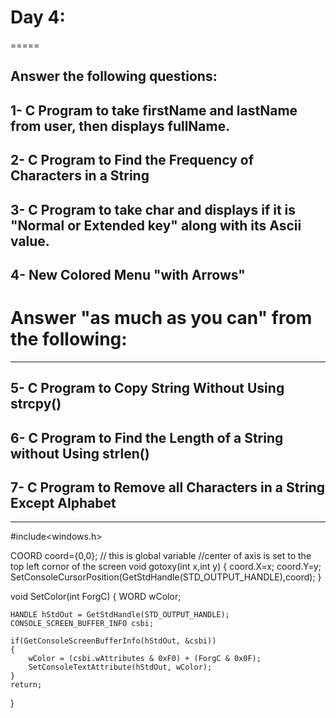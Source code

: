 # Day 4:
=====

Answer the following questions:
--------------------------------

## 1- C Program to take firstName and lastName from user, then displays fullName.

## 2- C Program to Find the Frequency of Characters in a String

## 3- C Program to take char and displays if it is "Normal or Extended key" along with its Ascii value.
 
## 4- New Colored Menu "with Arrows"



# Answer "as much as you can" from the following:
------------------------------------------------

## 5- C Program to Copy String Without Using strcpy()

## 6- C Program to Find the Length of a String without Using strlen()

## 7- C Program to Remove all Characters in a String Except Alphabet


------------------------------------------------------------------------------

#include<windows.h>

COORD coord={0,0};                   // this is global variable
                                    //center of axis is set to the top left cornor of the screen
 void gotoxy(int x,int y)
 {
   coord.X=x;
   coord.Y=y;
   SetConsoleCursorPosition(GetStdHandle(STD_OUTPUT_HANDLE),coord);
 }


void SetColor(int ForgC)
 {
    WORD wColor;

    HANDLE hStdOut = GetStdHandle(STD_OUTPUT_HANDLE);
    CONSOLE_SCREEN_BUFFER_INFO csbi;

    if(GetConsoleScreenBufferInfo(hStdOut, &csbi))
    {
        wColor = (csbi.wAttributes & 0xF0) + (ForgC & 0x0F);
        SetConsoleTextAttribute(hStdOut, wColor);
    }
    return;
}